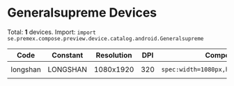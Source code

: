 # Generalsupreme Devices

Total: **1** devices. Import: `import se.premex.compose.preview.device.catalog.android.Generalsupreme`

| Code | Constant | Resolution | DPI | Compose Spec | Preview Usage |
|------|----------|------------|-----|-------------|---------------|
| longshan | LONGSHAN | 1080x1920 | 320 | `spec:width=1080px,height=1920px,dpi=320` | `@Preview(device = Generalsupreme.LONGSHAN)` |

<!-- Generated automatically. Do not edit manually. -->
